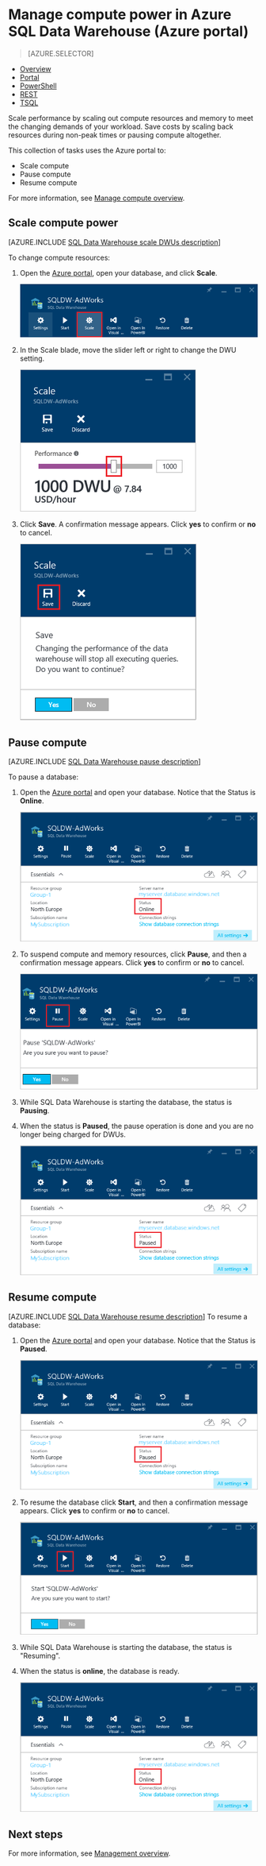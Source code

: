 <properties
   pageTitle="Manage compute power in Azure SQL Data Warehouse (Azure portal) | Microsoft Azure"
   description="Azure portal tasks to manage compute power. Scale compute resources by adjusting DWUs. Or, pause and resume compute resources to save costs."
   services="sql-data-warehouse"
   documentationCenter="NA"
   authors="barbkess"
   manager="jhubbard"
   editor=""/>

<tags
   ms.service="sql-data-warehouse"
   ms.devlang="NA"
   ms.topic="article"
   ms.tgt_pltfrm="NA"
   ms.workload="data-services"
   ms.date="10/31/2016"
   ms.author="barbkess"/>

# Manage compute power in Azure SQL Data Warehouse (Azure portal)

> [AZURE.SELECTOR]
- [Overview](sql-data-warehouse-manage-compute-overview.md)
- [Portal](sql-data-warehouse-manage-compute-portal.md)
- [PowerShell](sql-data-warehouse-manage-compute-powershell.md)
- [REST](sql-data-warehouse-manage-compute-rest-api.md)
- [TSQL](sql-data-warehouse-manage-compute-tsql.md)


Scale performance by scaling out compute resources and memory to meet the changing demands of your workload. Save costs by scaling back resources during non-peak times or pausing compute altogether. 

This collection of tasks uses the Azure portal to:

- Scale compute
- Pause compute
- Resume compute

For more information, see [Manage compute overview][].

<a name="scale-performance-bk"></a>
<a name="scale-compute-bk"></a>

## Scale compute power

[AZURE.INCLUDE [SQL Data Warehouse scale DWUs description](../../includes/sql-data-warehouse-scale-dwus-description.md)]

To change compute resources:

1. Open the [Azure portal][], open your database, and click **Scale**.

    ![Click Scale][1]

1. In the Scale blade, move the slider left or right to change the DWU setting.

    ![Move Slider][2]

1. Click **Save**. A confirmation message appears. Click **yes** to confirm or **no** to cancel.

    ![Click Save][3]

<a name="pause-compute-bk"></a>

## Pause compute

[AZURE.INCLUDE [SQL Data Warehouse pause description](../../includes/sql-data-warehouse-pause-description.md)]

To pause a database:

1. Open the [Azure portal][] and open your database. Notice that the Status is **Online**. 

    ![Online status][6]

1. To suspend compute and memory resources, click **Pause**, and then a confirmation message appears. Click **yes** to confirm or **no** to cancel.

    ![Confirm pause][7]

1. While SQL Data Warehouse is starting the database, the status is **Pausing**.
2. When the status is **Paused**, the pause operation is done and you are no longer being charged for DWUs.

    ![Pause status][4]

<a name="resume-compute-bk"></a>

## Resume compute

[AZURE.INCLUDE [SQL Data Warehouse resume description](../../includes/sql-data-warehouse-resume-description.md)]
To resume a database:

1. Open the [Azure portal][] and open your database. Notice that the Status is **Paused**. 

    ![Pause database][4]

1. To resume the database click **Start**, and then a confirmation message appears. Click **yes** to confirm or **no** to cancel.

    ![Confirm resume][5]

1. While SQL Data Warehouse is starting the database, the status is "Resuming".
2. When the status is **online**, the database is ready.

    ![Online status][6]

<a name="next-steps-bk"></a>

## Next steps
For more information, see [Management overview][].

<!--Image references-->
[1]: ./media/sql-data-warehouse-manage-compute-portal/click-scale.png
[2]: ./media/sql-data-warehouse-manage-compute-portal/move-slider.png
[3]: ./media/sql-data-warehouse-manage-compute-portal/click-save.png
[4]: ./media/sql-data-warehouse-manage-compute-portal/resume-database.png
[5]: ./media/sql-data-warehouse-manage-compute-portal/resume-confirm.png
[6]: ./media/sql-data-warehouse-manage-compute-portal/pause-database.png
[7]: ./media/sql-data-warehouse-manage-compute-portal/pause-confirm.png

<!--Article references-->
[Management overview]: ./sql-data-warehouse-overview-manage.md
[Manage compute overview]: ./sql-data-warehouse-manage-compute-overview.md

<!--MSDN references-->


<!--Other Web references-->

[Azure portal]: http://portal.azure.com/
